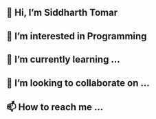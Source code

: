 ## 👋 Hi, I’m Siddharth Tomar
## 👀 I’m interested in Programming
## 🌱 I’m currently learning ...
## 💞️ I’m looking to collaborate on ...
## 📫 How to reach me ...

<!---
mrworldchanger/mrworldchanger is a ✨ special ✨ repository because its `README.md` (this file) appears on your GitHub profile.
You can click the Preview link to take a look at your changes.
--->
